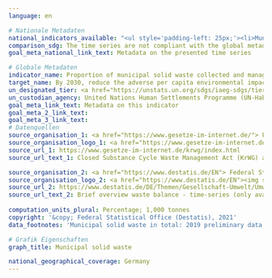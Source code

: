 ```yaml
---
language: en    

# Nationale Metadaten    
national_indicators_available: "<ul style='padding-left: 25px;'><li>Municipal solid waste regularly collected and treated</li> <li> Municipal solid waste in total</li></ul>"    
comparison_sdg: The time series are not compliant with the global metadata.    
goal_meta_national_link_text: Metadata on the presented time series    

# Globale Metadaten    
indicator_name: Proportion of municipal solid waste collected and managed in controlled facilities out of total municipal waste generated, by cities    
target_name: By 2030, reduce the adverse per capita environmental impact of cities, including by paying special attention to air quality and municipal and other waste management    
un_designated_tier: <a href="https://unstats.un.org/sdgs/iaeg-sdgs/tier-classification/" title="Click here for more information on the UN tier classification."  target="_blank">Tier II</a>    
un_custodian_agency: United Nations Human Settlements Programme (UN-Habitat)<br>United Nations Statistics Division (UNSD)    
goal_meta_link_text: Metadata on this indicator    
goal_meta_2_link_text:     
goal_meta_3_link_text:         
# Datenquellen
source_organisation_1: <a href="https://www.gesetze-im-internet.de/"> Federal Ministry of Justice and Consumer Protection and the Federal Office of Justice </a>
source_organisation_logo_1: <a href="https://www.gesetze-im-internet.de/"><img src="https://g205sdgs.github.io/sdg-indicators/public/OrgImgEn/bmjv.png" alt="Logo bmjv" style="height:60px; width:148px"/></a>
source_url_1: https://www.gesetze-im-internet.de/krwg/index.html
source_url_text_1: Closed Substance Cycle Waste Management Act (KrWG) as amended (only available in German)

source_organisation_2: <a href="https://www.destatis.de/EN"> Federal Statistical Office (Destatis) </a>
source_organisation_logo_2: <a href="https://www.destatis.de/EN"><img src="https://g205sdgs.github.io/sdg-indicators/public/OrgImgEn/destatis.png" alt="Logo destatis" style="height:60px; width:148px"/></a>
source_url_2: https://www.destatis.de/DE/Themen/Gesellschaft-Umwelt/Umwelt/Abfallwirtschaft/Tabellen/liste-abfallbilanz-kurzuebersicht.html
source_url_text_2: Brief overview waste balance - time-series (only available in German)
    
computation_units_plural: Percentage; 1,000 tonnes    
copyright: '&copy; Federal Statistical Office (Destatis), 2021'    
data_footnotes: 'Municipal solid waste in total: 2019 preliminary data. <br>• Municipal solid waste regularly collected and treated: All data estimated.'    

# Grafik Eigenschaften    
graph_title: Municipal solid waste    

national_geographical_coverage: Germany    
---
```


<span></span>